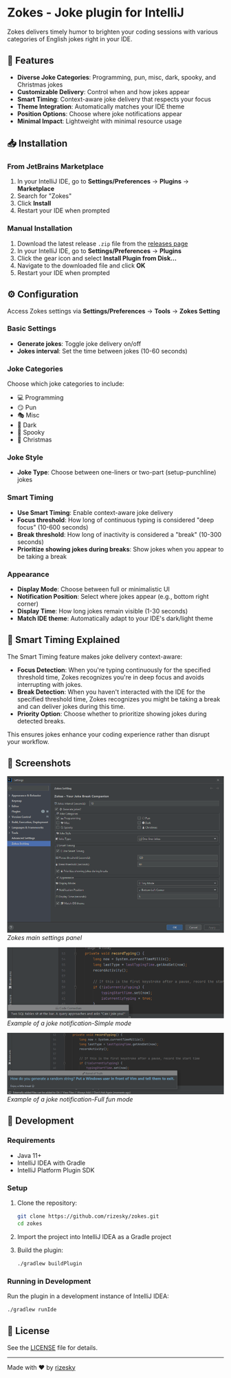 # Zokes -  Joke plugin for IntelliJ

Zokes delivers timely humor to brighten your coding sessions with various categories of English jokes right in your IDE.

## 🚀 Features

- **Diverse Joke Categories**: Programming, pun, misc, dark, spooky, and Christmas jokes
- **Customizable Delivery**: Control when and how jokes appear
- **Smart Timing**: Context-aware joke delivery that respects your focus
- **Theme Integration**: Automatically matches your IDE theme
- **Position Options**: Choose where joke notifications appear
- **Minimal Impact**: Lightweight with minimal resource usage

## 📥 Installation

### From JetBrains Marketplace

1. In your IntelliJ IDE, go to **Settings/Preferences** → **Plugins** → **Marketplace**
2. Search for "Zokes"
3. Click **Install**
4. Restart your IDE when prompted

### Manual Installation

1. Download the latest release `.zip` file from the [releases page](https://github.com/xyzzes/zokes/releases)
2. In your IntelliJ IDE, go to **Settings/Preferences** → **Plugins**
3. Click the gear icon and select **Install Plugin from Disk...**
4. Navigate to the downloaded file and click **OK**
5. Restart your IDE when prompted

## ⚙️ Configuration

Access Zokes settings via **Settings/Preferences** → **Tools** → **Zokes Setting**

### Basic Settings

- **Generate jokes**: Toggle joke delivery on/off
- **Jokes interval**: Set the time between jokes (10-60 seconds)

### Joke Categories

Choose which joke categories to include:
- 💻 Programming
- 😏 Pun
- 🎭 Misc
- 🌚 Dark
- 👻 Spooky
- 🎄 Christmas

### Joke Style

- **Joke Type**: Choose between one-liners or two-part (setup-punchline) jokes

### Smart Timing

- **Use Smart Timing**: Enable context-aware joke delivery
- **Focus threshold**: How long of continuous typing is considered "deep focus" (10-600 seconds)
- **Break threshold**: How long of inactivity is considered a "break" (10-300 seconds)
- **Prioritize showing jokes during breaks**: Show jokes when you appear to be taking a break

### Appearance

- **Display Mode**: Choose between full or minimalistic UI
- **Notification Position**: Select where jokes appear (e.g., bottom right corner)
- **Display Time**: How long jokes remain visible (1-30 seconds)
- **Match IDE theme**: Automatically adapt to your IDE's dark/light theme

## 🧠 Smart Timing Explained

The Smart Timing feature makes joke delivery context-aware:

- **Focus Detection**: When you're typing continuously for the specified threshold time, Zokes recognizes you're in deep focus and avoids interrupting with jokes.
- **Break Detection**: When you haven't interacted with the IDE for the specified threshold time, Zokes recognizes you might be taking a break and can deliver jokes during this time.
- **Priority Option**: Choose whether to prioritize showing jokes during detected breaks.

This ensures jokes enhance your coding experience rather than disrupt your workflow.

## 📸 Screenshots

![Main Settings](docs/images/settings-main.png)
*Zokes main settings panel*

![Smart Timing Settings](docs/images/joke-simple.png)
*Example of a joke notification-Simple mode*

![Joke Example](docs/images/joke-full.png)
*Example of a joke notification-Full fun mode*

## 🔧 Development

### Requirements

- Java 11+
- IntelliJ IDEA with Gradle
- IntelliJ Platform Plugin SDK

### Setup

1. Clone the repository:
   ```bash
   git clone https://github.com/rizesky/zokes.git
   cd zokes
   ```

2. Import the project into IntelliJ IDEA as a Gradle project

3. Build the plugin:
   ```bash
   ./gradlew buildPlugin
   ```

### Running in Development

Run the plugin in a development instance of IntelliJ IDEA:
```bash
./gradlew runIde
```

## 📄 License

See the [LICENSE](LICENSE) file for details.

---

Made with ❤️ by [rizesky](https://github.com/rizesky)